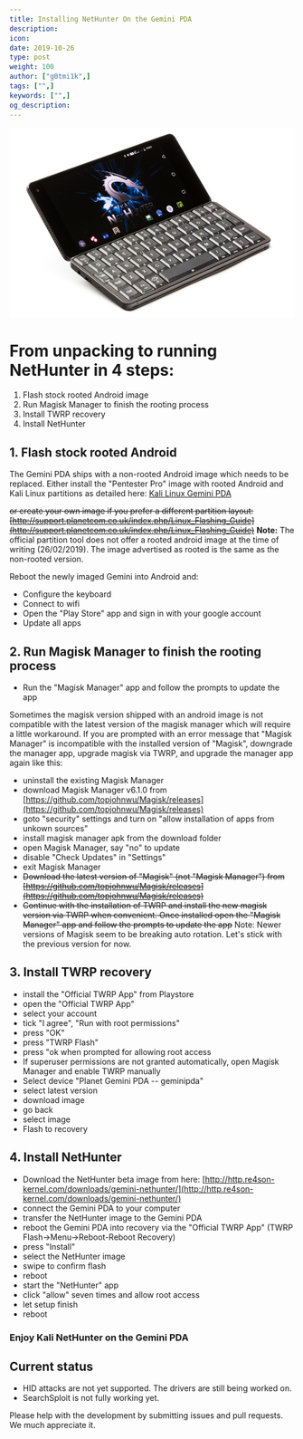 ```yaml
---
title: Installing NetHunter On the Gemini PDA
description:
icon:
date: 2019-10-26
type: post
weight: 100
author: ["g0tmi1k",]
tags: ["",]
keywords: ["",]
og_description:
---
```


![](NetHunter-Gemini_tiny.jpg)

# From unpacking to running NetHunter in 4 steps:

1. Flash stock rooted Android image
2. Run Magisk Manager to finish the rooting process
3. Install TWRP recovery
4. Install NetHunter

## 1. Flash stock rooted Android
The Gemini PDA ships with a non-rooted Android image which needs to be replaced.
Either install the "Pentester Pro" image with rooted Android and Kali Linux partitions as detailed here: [Kali Linux Gemini PDA](/docs/arm/kali-linux-gem-pda)

~~or create your own image if you prefer a different partition layout:
[http://support.planetcom.co.uk/index.php/Linux_Flashing_Guide](http://support.planetcom.co.uk/index.php/Linux_Flashing_Guide)~~
**Note:** The official partition tool does not offer a rooted android image at the time of writing (26/02/2019). The image advertised as rooted is the same as the non-rooted version.

Reboot the newly imaged Gemini into Android and:
* Configure the keyboard
* Connect to wifi
* Open the "Play Store" app and sign in with your google account
* Update all apps


## 2. Run Magisk Manager to finish the rooting process
* Run the "Magisk Manager" app and follow the prompts to update the app

Sometimes the magisk version shipped with an android image is not compatible with the latest version of the magisk manager which will require a little workaround.
If you are prompted with an error message that "Magisk Manager" is incompatible with the installed version of "Magisk", downgrade the manager app, upgrade magisk via TWRP, and upgrade the manager app again like this:
* uninstall the existing Magisk Manager
* download Magisk Manager v6.1.0 from [https://github.com/topjohnwu/Magisk/releases](https://github.com/topjohnwu/Magisk/releases)
* goto "security" settings and turn on "allow installation of apps from unkown sources"
* install magisk manager apk from the download folder
* open Magisk Manager, say "no" to update
* disable "Check Updates" in "Settings"
* exit Magisk Manager
* ~~Download the latest version of "Magisk" (not "Magisk Manager") from [https://github.com/topjohnwu/Magisk/releases](https://github.com/topjohnwu/Magisk/releases)~~
* ~~Continue with the installation of TWRP and install the new magisk version via TWRP when convenient. Once installed open the "Magisk Manager" app and follow the prompts to update the app~~
Note: Newer versions of Magisk seem to be breaking auto rotation. Let's stick with the previous version for now.

## 3. Install TWRP recovery
* install the "Official TWRP App" from Playstore
* open the "Official TWRP App"
* select your account
* tick "I agree", "Run with root permissions"
* press "OK"
* press "TWRP Flash"
* press "ok when prompted for allowing root access
* If superuser permissions are not granted automatically, open Magisk Manager and enable TWRP manually
* Select device "Planet Gemini PDA -- geminipda"
* select latest version
* download image
* go back
* select image
* Flash to recovery

## 4. Install NetHunter
* Download the NetHunter beta image from here:
[http://http.re4son-kernel.com/downloads/gemini-nethunter/](http://http.re4son-kernel.com/downloads/gemini-nethunter/)
* connect the Gemini PDA to your computer
* transfer the NetHunter image to the Gemini PDA
* reboot the Gemini PDA into recovery via the "Official TWRP App" (TWRP Flash->Menu->Reboot-Reboot Recovery)
* press "Install"
* select the NetHunter image
* swipe to confirm flash
* reboot
* start the "NetHunter" app
* click "allow" seven times and allow root access
* let setup finish
* reboot

### Enjoy Kali NetHunter on the Gemini PDA

## Current status
* HID attacks are not yet supported. The drivers are still being worked on.
* SearchSploit is not fully working yet.

Please help with the development by submitting issues and pull requests. We much appreciate it.
